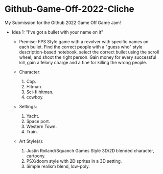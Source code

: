 # Github-Game-Off-2022-Cliche
My Submission for the Github 2022 Game Off Game Jam!

* Idea 1: "I've got a bullet with your name on it"
    * Premise: FPS Style game with a revolver with specific names on each bullet.
      Find the correct people with a "guess who" style description-based notebook,
      select the correct bullet using the scroll wheel, and shoot the right person.
      Gain money for every successful kill, gain a felony charge and a fine for killing the wrong people.
    * Character:
      1. Cop.
      2. Hitman.
      3. Sci-fi hitman.
      4. cowboy.
    * Settings:
      1. Yacht.
      2. Space port.
      3. Western Town.
      4. Train.

  * Art Style(s):
    1. Justin Roiland/Squanch Games Style 3D/2D blended character, cartoony.
    2. PSX/doom style with 2D sprites in a 3D setting.
    3. Simple realism blend, low-poly.

